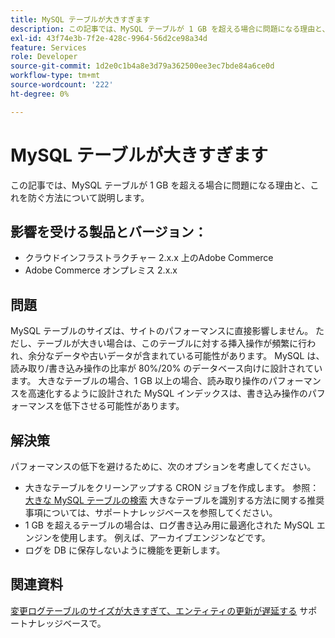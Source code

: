```yaml
---
title: MySQL テーブルが大きすぎます
description: この記事では、MySQL テーブルが 1 GB を超える場合に問題になる理由と、これを防ぐ方法について説明します。
exl-id: 43f74e3b-7f2e-428c-9964-56d2ce98a34d
feature: Services
role: Developer
source-git-commit: 1d2e0c1b4a8e3d79a362500ee3ec7bde84a6ce0d
workflow-type: tm+mt
source-wordcount: '222'
ht-degree: 0%

---
```


# MySQL テーブルが大きすぎます

この記事では、MySQL テーブルが 1 GB を超える場合に問題になる理由と、これを防ぐ方法について説明します。

## 影響を受ける製品とバージョン：

* クラウドインフラストラクチャー 2.x.x 上のAdobe Commerce
* Adobe Commerce オンプレミス 2.x.x

## 問題

MySQL テーブルのサイズは、サイトのパフォーマンスに直接影響しません。 ただし、テーブルが大きい場合は、このテーブルに対する挿入操作が頻繁に行われ、余分なデータや古いデータが含まれている可能性があります。 MySQL は、読み取り/書き込み操作の比率が 80%/20% のデータベース向けに設計されています。  大きなテーブルの場合、1 GB 以上の場合、読み取り操作のパフォーマンスを高速化するように設計された MySQL インデックスは、書き込み操作のパフォーマンスを低下させる可能性があります。

## 解決策

パフォーマンスの低下を避けるために、次のオプションを考慮してください。

* 大きなテーブルをクリーンアップする CRON ジョブを作成します。 参照： [大きな MySQL テーブルの検索](/help/how-to/general/find-large-mysql-tables.md) 大きなテーブルを識別する方法に関する推奨事項については、サポートナレッジベースを参照してください。
* 1 GB を超えるテーブルの場合は、ログ書き込み用に最適化された MySQL エンジンを使用します。 例えば、アーカイブエンジンなどです。
* ログを DB に保存しないように機能を更新します。

## 関連資料

[変更ログテーブルのサイズが大きすぎて、エンティティの更新が遅延する](/help/troubleshooting/database/changes-in-the-database-are-not-reflected-on-the-storefront.md) サポートナレッジベースで。
